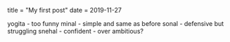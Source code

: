 title = "My first post"
date = 2019-11-27

yogita - too funny
minal - simple and same as before
sonal - defensive but struggling
snehal - confident - over ambitious?


